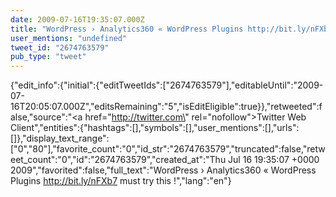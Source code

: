 ```yaml
---
date: 2009-07-16T19:35:07.000Z
title: "WordPress › Analytics360 « WordPress Plugins http://bit.ly/nFXb7 must try this !″"
user_mentions: "undefined"
tweet_id: "2674763579"
pub_type: "tweet"
---
```

{"edit_info":{"initial":{"editTweetIds":["2674763579"],"editableUntil":"2009-07-16T20:05:07.000Z","editsRemaining":"5","isEditEligible":true}},"retweeted":false,"source":"<a href=\"http://twitter.com\" rel=\"nofollow\">Twitter Web Client</a>","entities":{"hashtags":[],"symbols":[],"user_mentions":[],"urls":[]},"display_text_range":["0","80"],"favorite_count":"0","id_str":"2674763579","truncated":false,"retweet_count":"0","id":"2674763579","created_at":"Thu Jul 16 19:35:07 +0000 2009","favorited":false,"full_text":"WordPress › Analytics360 « WordPress Plugins http://bit.ly/nFXb7 must try this !","lang":"en"}
